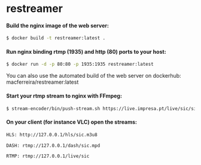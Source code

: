 # restreamer

#### Build the nginx image of the web server:
```sh
$ docker build -t restreamer:latest .
```

#### Run nginx binding rtmp (1935) and http (80) ports to your host:
```sh
$ docker run -d -p 80:80 -p 1935:1935 restreamer:latest
```
You can also use the automated build of the web server on dockerhub: macferreira/restreamer:latest 

#### Start your rtmp stream to nginx with FFmpeg:
```sh
$ stream-encoder/bin/push-stream.sh https://live.impresa.pt/live/sic/sic540p.m3u8 rtmp://127.0.0.1/live/sic
```

#### On your client (for instance VLC) open the streams:
```sh
HLS: http://127.0.0.1/hls/sic.m3u8
```
```sh
DASH: rtmp://127.0.0.1/dash/sic.mpd
```
```sh
RTMP: rtmp://127.0.0.1/live/sic
```
